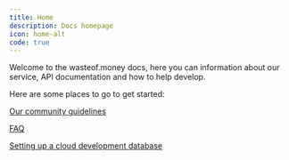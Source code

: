 ```yaml
---
title: Home
description: Docs homepage
icon: home-alt
code: true
---
```

Welcome to the wasteof.money docs, here you can information about our service, API documentation and how to help develop.

Here are some places to go to get started:

[Our community guidelines](/docs/guidelines)

[FAQ](/docs/faq)

[Setting up a cloud development database](/docs/atlas)